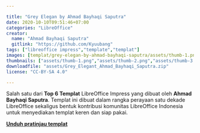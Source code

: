 ```yaml
---

title: "Grey Elegan by Ahmad Bayhaqi Saputra"
date: 2020-10-10T09:51:46+07:00
categories: "LibreOffice"
creator: 
  name: "Ahmad Bayhaqi Saputra"
  gitlink: "https://github.com/Kyuubang"
tags: ["libreoffice impress","template","templat"]
images: [templat/grey-elegan-by-ahmad-bayhaqi-saputra/assets/thumb-1.png]
thumbnails: ["assets/thumb-1.png","assets/thumb-2.png","assets/thumb-3.png","assets/thumb-4.png"]
downloadfile: "assets/Grey_Elegant_Ahmad_Bayhaqi_Saputra.zip"
license: "CC-BY-SA 4.0"

---
```


Salah satu dari **Top 6 Templat** LibreOffice Impress yang dibuat oleh **Ahmad Bayhaqi Saputra**. Templat ini dibuat dalam rangka perayaan satu dekade LibreOffice sekaligus bentuk kontribusi komunitas LibreOffice Indonesia untuk menyediakan templat keren dan siap pakai.

[**Unduh pratinjau templat**](assets/Grey_Elegan.pdf)